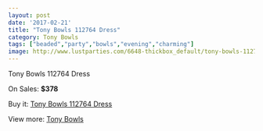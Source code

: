 ```yaml
---
layout: post
date: '2017-02-21'
title: "Tony Bowls 112764 Dress"
category: Tony Bowls
tags: ["beaded","party","bowls","evening","charming"]
image: http://www.lustparties.com/6648-thickbox_default/tony-bowls-112764-dress.jpg
---
```

Tony Bowls 112764 Dress

On Sales: **$378**
<a href="https://www.lustparties.com/en/tony-bowls/2284-tony-bowls-112764-dress.html"><amp-img layout="responsive" width="600" height="600" src="//www.lustparties.com/6648-thickbox_default/tony-bowls-112764-dress.jpg" alt="Tony Bowls 112764 Dress 0" /></a>
<a href="https://www.lustparties.com/en/tony-bowls/2284-tony-bowls-112764-dress.html"><amp-img layout="responsive" width="600" height="600" src="//www.lustparties.com/6651-thickbox_default/tony-bowls-112764-dress.jpg" alt="Tony Bowls 112764 Dress 1" /></a>
<a href="https://www.lustparties.com/en/tony-bowls/2284-tony-bowls-112764-dress.html"><amp-img layout="responsive" width="600" height="600" src="//www.lustparties.com/6650-thickbox_default/tony-bowls-112764-dress.jpg" alt="Tony Bowls 112764 Dress 2" /></a>
<a href="https://www.lustparties.com/en/tony-bowls/2284-tony-bowls-112764-dress.html"><amp-img layout="responsive" width="600" height="600" src="//www.lustparties.com/6649-thickbox_default/tony-bowls-112764-dress.jpg" alt="Tony Bowls 112764 Dress 3" /></a>

Buy it: [Tony Bowls 112764 Dress](https://www.lustparties.com/en/tony-bowls/2284-tony-bowls-112764-dress.html "Tony Bowls 112764 Dress")

View more: [Tony Bowls](https://www.lustparties.com/en/5-tony-bowls "Tony Bowls")